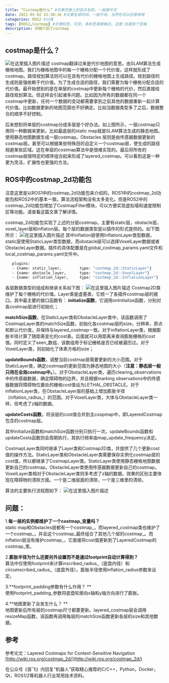 ```yaml
---
title: “Costmap是什么” #文章页面上的显示名称，一般是中文
date: 2022-05-02 15:30:16 #文章生成时间，一般不改，当然也可以任意修改
categories: ROS2 #分类
tags: [ROS2,Costmap] #文章标签，可空，多标签请用格式，注意:后面有个空格
description: 详细介绍了costmap
---
```


## costmap是什么？

![在这里插入图片描述](https://img-blog.csdnimg.cn/20200201191858626.png?x-oss-process=image/watermark,type_ZmFuZ3poZW5naGVpdGk,shadow_10,text_aHR0cHM6Ly9ibG9nLmNzZG4ubmV0L3Nob3VmZWk0MDM=,size_16,color_FFFFFF,t_70)
costmap翻译过来是代价地图的意思。由SLAM算法生成栅格地图。我们为栅格地图中的每一个栅格分配一个代价值，这样就形成了costmap。路径规划算法则可以在具有代价的栅格地图上生成路径。规划路径的生成则是强依赖于代价值。为了生成合适的路径，我们需要为每个栅格分配合适的代价值。最开始想到的是在单层的costmap中更新每个栅格的代价，然后直接给路径规划算法。但这样会引起诸多问题。比如因为所有的数据都在同一个costmap中更新，任何一个数据的变动都需要拿到之前其他的数据重新一起计算代价值。比如数据更新的地图范围也不好确定。比如当数据类型多了之后，数据整合的顺序不好控制。

后来想到将单层的costmap分成多层是个好办法。如上图所示，一层costmap只用同一种数据来更新。比如最底层的static map就是SLAM算法生成的静态地图。使用静态地图数据生成一层costmap。Obstacles 层则是由传感器数据更新的costmap层。甚至可以根据某些特殊目的自定义一个costmap层，使生成的路径规避某些区域。这在单层的costmap算法中是很难实现的。最后将所有的costmap层按特定的顺序组合起来形成了layered_costmap。可以看到这是一种更为灵活，扩展性也更强的方法。 

## ROS中的costmap_2d功能包
注意这里是以ROS1中的costmap_2d功能包来介绍的。ROS1中的costmap_2d功能包和ROS2中的基本一致。算法流程架构没有太多变化。但是ROS2中的costmap_2d功能包增加了CostmapFilter模块，可以方便实现虚拟墙和速度限制区等功能。请查看这篇文章了解详情。  



costmap_2d功能包实现了上述的分层costmap。主要有static层，obstacle层，voxel_layer层和inflation层。每个层的数据类型是以插件的形式提供的。如下图所示：
![在这里插入图片描述](https://img-blog.csdnimg.cn/20200202160112364.png)
其中inflation层使用InflationLayer类型数据，static层使用StaticLayer类型数据，而obstacle层可以选择VoxelLayer数据或者ObstacleLayer数据。插件的具体配置是在global_costmap_params.yaml文件和local_costmap_params.yaml文件中。

```bash
   plugins:
   - {name: static_layer,        type: "costmap_2d::StaticLayer"}
   - {name: obstacle_layer,      type: "costmap_2d::VoxelLayer"}
   - {name: inflation_layer,     type: "costmap_2d::InflationLayer"}
```

各层数据类型的组成和继承关系如下图：
![在这里插入图片描述](https://img-blog.csdnimg.cn/20200202164903843.png?x-oss-process=image/watermark,type_ZmFuZ3poZW5naGVpdGk,shadow_10,text_aHR0cHM6Ly9ibG9nLmNzZG4ubmV0L3Nob3VmZWk0MDM=,size_16,color_FFFFFF,t_70)
Costmap2D类维护了每个栅格的代价值。Layer类是虚基类，它统一了各插件costmap层的接口。其中最主要的接口函数有：
**initialize函数**，它调用onInitialize函数，分别对各costmap层进行初始化；

**matchSize函数**，在StaticLayer类和ObstacleLayer类中，该函数调用了CostmapLayer类的matchSize函数，初始化各costmap层的size，分辨率，原点和默认代价值，并保持与layered_costmap一致。对于inflationLayer类，根据膨胀半径计算了随距离变化的cost表。后面就可以用距离来查询膨胀栅格的cost值。同时定义了seen_数组，该数组用于标记栅格是否已经被遍历过。对于VoxelLayer类，则初始化了体素方格的size；

**updateBounds函数**，调整当前costmap层需要更新的大小范围。对于StaticLayer类，确定costmap的更新范围为静态地图的大小（**注意：静态层一般只用在全局costmap中。**）。对于ObstacleLayer类，遍历clearing_observations中的传感器数据，确定障碍物的边界。并且根据marking observations中的传感器数据将障碍物位置处的栅格cost值设为LETHAL_OBSTACLE。对于inflationLayer类，在ObstacleLayer层的基础上增加膨胀半径（inflation_radius_）的范围。对于VoxelLayer类，大体与ObstacleLayer类一样，但考虑了z轴的数据。

**updateCosts函数**，将该层的cost值合并到主cospmap中，即LayeredCostmap包含的costmap层。

其中initialize函数和matchSize函数分别只执行一次。updateBounds函数和updateCosts函数则会周期执行，其执行频率由map_update_frequency决定。

CostmapLayer类同时继承了Layer类和Costmap2D类，并提供了几个更新cost值的操作方法。StaticLayer类和ObstacleLayer类需要保存实例化costmap层的cost值，所以都继承了CostmapLayer类。StaticLayer类使用静态栅格地图数据更新自己的costmap。ObstacleLayer类使用传感器数据更新自己的costmap。VoxelLayer类相对于ObstacleLayer类则多考虑了z轴的数据。效果的区别主要体现在障碍物的清除方面。一个是二维层面的清除，一个是三维里的清除。

算法的主要执行流程图如下：
![在这里插入图片描述](https://img-blog.csdnimg.cn/20200202230758394.png?x-oss-process=image/watermark,type_ZmFuZ3poZW5naGVpdGk,shadow_10,text_aHR0cHM6Ly9ibG9nLmNzZG4ubmV0L3Nob3VmZWk0MDM=,size_16,color_FFFFFF,t_70)

## 问题：

1.**每一层的实例都维护了一个costmap_变量吗？**  
static map和Obstacles层都有一个costmap_，而layered_costmap类也维护了一个costmap_，并且这个costmap_最终组合了其他几个层的costmap_。而inflation层没有维护costmap_，它直接将cost值更新到了LayeredCostmap的costmap_里。

2.**膨胀半径为什么还要另外设置而不是通过footprint自动计算得到？**  
算法中仅使用footprint来计算inscribed_radius_（底盘内径）和circumscribed_radius_（底盘外径）。膨胀半径使用inflation_radius参数来设定。

3.**footprint_padding参数有什么作用？ **   
使用footprint_padding_参数将底盘轮廓向x轴和y轴方向进行了膨胀。

4.**地图更新了会发生什么？ **   
地图更新后所有层的costmap尺寸都要更新。layered_costmap层会调用resizeMap函数，该函数再调用每层的matchSize函数更新各层的size和其他数据。

## 参考

参考论文：Layered Costmaps for Context-Sensitive Navigation  
[http://wiki.ros.org/costmap_2d/](http://wiki.ros.org/costmap_2d/)

在公众号《首飞》内回复“机器人”获取精心推荐的C/C++，Python，Docker，Qt，ROS1/2等机器人行业常用技术资料。